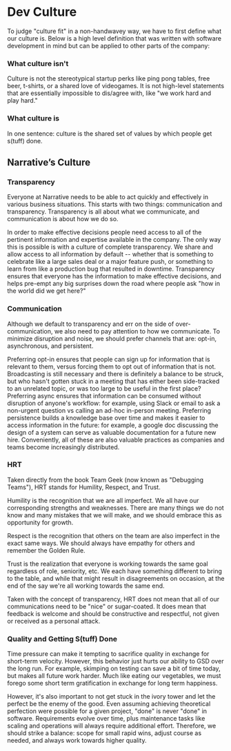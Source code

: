 # Dev Culture

To judge "culture fit" in a non-handwavey way, we have to first define what our culture is. Below is a high level definition that was written with software development in mind but can be applied to other parts of the company:

### What culture isn't
Culture is not the stereotypical startup perks like ping pong tables, free beer, t-shirts, or a shared love of videogames. It is not high-level statements that are essentially impossible to dis/agree with, like "we work hard and play hard."

### What culture is
In one sentence: culture is the shared set of values by which people get s(tuff) done.

## Narrative’s Culture

### Transparency

Everyone at Narrative needs to be able to act quickly and effectively in various business situations.  This starts with two things: communication and transparency.  Transparency is all about what we communicate, and communication is about how we do so.

In order to make effective decisions people need access to all of the pertinent information and expertise available in the company.  The only way this is possible is with a culture of complete transparency.  We share and allow access to all information by default -- whether that is something to celebrate like a large sales deal or a major feature push, or something to learn from like a production bug that resulted in downtime.  Transparency ensures that everyone has the information to make effective decisions, and helps pre-empt any big surprises down the road where people ask "how in the world did we get here?"

### Communication

Although we default to transparency and err on the side of over-communication, we also need to pay attention to how we communicate.  To minimize disruption and noise, we should prefer channels that are: opt-in, asynchronous, and persistent.

Preferring opt-in ensures that people can sign up for information that is relevant to them, versus forcing them to opt out of information that is not.  Broadcasting is still necessary and there is definitely a balance to be struck, but who hasn't gotten stuck in a meeting that has either been side-tracked to an unrelated topic, or was too large to be useful in the first place?  Preferring async ensures that information can be consumed without disruption of anyone's workflow: for example, using Slack or email to ask a non-urgent question vs calling an ad-hoc in-person meeting.  Preferring persistence builds a knowledge base over time and makes it easier to access information in the future: for example, a google doc discussing the design of a system can serve as valuable documentation for a future new hire.  Conveniently, all of these are also valuable practices as companies and teams become increasingly distributed.

### HRT

Taken directly from the book Team Geek (now known as "Debugging Teams"), HRT stands for Humility, Respect, and Trust.

Humility is the recognition that we are all imperfect.  We all have our corresponding strengths and weaknesses.  There are many things we do not know and many mistakes that we will make, and we should embrace this as opportunity for growth.

Respect is the recognition that others on the team are also imperfect in the exact same ways.  We should always have empathy for others and remember the Golden Rule.

Trust is the realization that everyone is working towards the same goal regardless of role, seniority, etc.  We each have something different to bring to the table, and while that might result in disagreements on occasion, at the end of the say we're all working towards the same end.

Taken with the concept of transparency, HRT does not mean that all of our communications need to be "nice" or sugar-coated.  It does mean that feedback is welcome and should be constructive and respectful, not given or received as a personal attack.

### Quality and Getting S(tuff) Done

Time pressure can make it tempting to sacrifice quality in exchange for short-term velocity.  However, this behavior just hurts our ability to GSD over the long run.  For example, skimping on testing can save a bit of time today, but makes all future work harder.  Much like eating our vegetables, we must forego some short term gratification in exchange for long term happiness.

However, it's also important to not get stuck in the ivory tower and let the perfect be the enemy of the good.  Even assuming achieving theoretical perfection were possible for a given project, "done" is never "done" in software.  Requirements evolve over time, plus maintenance tasks like scaling and operations will always require additional effort.  Therefore, we should strike a balance: scope for small rapid wins, adjust course as needed, and always work towards higher quality.
